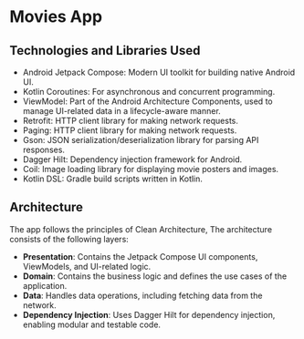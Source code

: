 # Movies App

## Technologies and Libraries Used

- Android Jetpack Compose: Modern UI toolkit for building native Android UI.
- Kotlin Coroutines: For asynchronous and concurrent programming.
- ViewModel: Part of the Android Architecture Components, used to manage UI-related data in a lifecycle-aware manner.
- Retrofit: HTTP client library for making network requests.
- Paging: HTTP client library for making network requests.
- Gson: JSON serialization/deserialization library for parsing API responses.
- Dagger Hilt: Dependency injection framework for Android.
- Coil: Image loading library for displaying movie posters and images.
- Kotlin DSL: Gradle build scripts written in Kotlin.

## Architecture

The app follows the principles of Clean Architecture, The architecture consists of the following layers:

- **Presentation**: Contains the Jetpack Compose UI components, ViewModels, and UI-related logic.
- **Domain**: Contains the business logic and defines the use cases of the application.
- **Data**: Handles data operations, including fetching data from the network.
- **Dependency Injection**: Uses Dagger Hilt for dependency injection, enabling modular and testable code.

